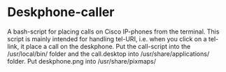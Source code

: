 # Deskphone-caller
A bash-script for placing calls on Cisco IP-phones from the terminal. This script is mainly intended for handling tel-URI, i.e. when you click on a tel-link, it place a call on the deskphone.
Put the call-script into the /usr/local/bin/ folder and the call.desktop into /usr/share/applications/ folder. Put deskphone.png into /usr/share/pixmaps/
